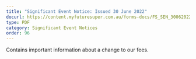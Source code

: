 ```yaml
---
title: "Significant Event Notice: Issued 30 June 2022"
docurl: https://content.myfuturesuper.com.au/forms-docs/FS_SEN_30062022.pdf
type: PDF
category: Significant Event Notices
order: 96
---
```


Contains important information about a change to our fees.
